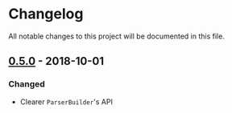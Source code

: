 # Changelog
All notable changes to this project will be documented in this file.

## [0.5.0] - 2018-10-01
### Changed
- Clearer `ParserBuilder`'s API 

[0.5.0]: https://github.com/snipsco/gazetteer-entity-parser/compare/0.4.2...0.5.0
